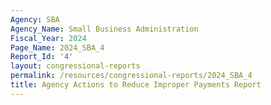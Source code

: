 ```yaml
---
Agency: SBA
Agency_Name: Small Business Administration
Fiscal_Year: 2024
Page_Name: 2024_SBA_4
Report_Id: '4'
layout: congressional-reports
permalink: /resources/congressional-reports/2024_SBA_4
title: Agency Actions to Reduce Improper Payments Report
---
```

